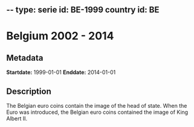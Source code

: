 --
type: serie
id: BE-1999
country id: BE
--

# Belgium 2002 - 2014

## Metadata

**Startdate:** 1999-01-01
**Enddate:** 2014-01-01

## Description

The Belgian euro coins contain the image of the head of state. When the Euro was introduced, the Belgian euro coins contained the image of King Albert II.

